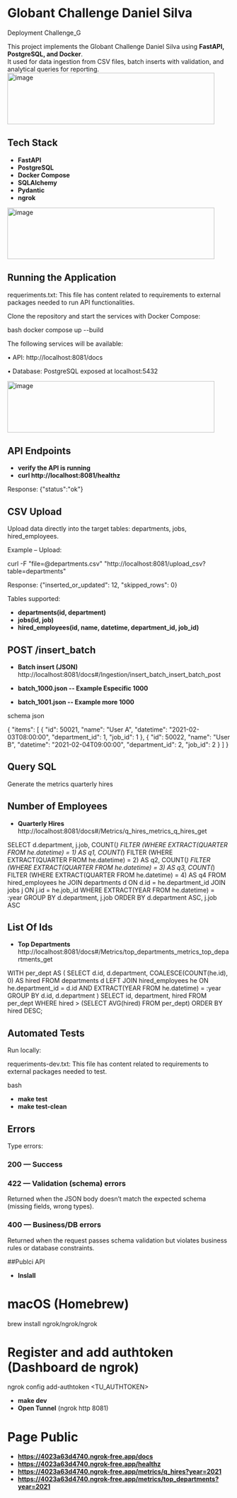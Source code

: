 # Globant Challenge Daniel Silva
Deployment Challenge_G

This project implements the Globant Challenge Daniel Silva using 
**FastAPI, PostgreSQL, and Docker**.  
It used for data ingestion from CSV files, batch inserts with validation, and analytical queries for reporting.  
<img width="468" height="116" alt="image" src="https://github.com/user-attachments/assets/037ae4d8-1d62-45bc-9b17-08be9fb28ce3" />
## Tech Stack

- **FastAPI**
- **PostgreSQL**
- **Docker Compose**
- **SQLAlchemy**
- **Pydantic**
- **ngrok**
  
<img width="468" height="116" alt="image" src="https://github.com/user-attachments/assets/037ae4d8-1d62-45bc-9b17-08be9fb28ce3" />

## Running the Application

requeriments.txt: This file has content related to requirements to external packages needed to run API functionalities.

Clone the repository and start the services with Docker Compose:

bash
docker compose up --build



The following services will be available:

•	API: http://localhost:8081/docs

•	Database: PostgreSQL exposed at localhost:5432

<img width="468" height="116" alt="image" src="https://github.com/user-attachments/assets/037ae4d8-1d62-45bc-9b17-08be9fb28ce3" />

## API Endpoints

- **verify the API is running**
- **curl http://localhost:8081/healthz**

Response:
{"status":"ok"}

## CSV Upload
Upload data directly into the target tables: departments, jobs, hired_employees.

Example – Upload:

curl -F "file=@departments.csv" "http://localhost:8081/upload_csv?table=departments"

Response:
{"inserted_or_updated": 12, "skipped_rows": 0}

Tables supported:
- **departments(id, department)**
-	**jobs(id, job)**
-	**hired_employees(id, name, datetime, department_id, job_id)**
 

## POST /insert_batch

- **Batch insert (JSON)**  
  http://localhost:8081/docs#/Ingestion/insert_batch_insert_batch_post

- **batch_1000.json -- Example Especific 1000**
- **batch_1001.json -- Example more 1000**


schema json

{
  "items": [
    { "id": 50021, "name": "User A", "datetime": "2021-02-03T08:00:00", "department_id": 1, "job_id": 1 },
    { "id": 50022, "name": "User B", "datetime": "2021-02-04T09:00:00", "department_id": 2, "job_id": 2 }
  ]
}



## Query SQL

Generate the metrics quarterly hires

## Number of Employees

- **Quarterly Hires**  
  http://localhost:8081/docs#/Metrics/q_hires_metrics_q_hires_get

SELECT d.department, j.job,
               COUNT(*) FILTER (WHERE EXTRACT(QUARTER FROM he.datetime) = 1) AS q1,
               COUNT(*) FILTER (WHERE EXTRACT(QUARTER FROM he.datetime) = 2) AS q2,
               COUNT(*) FILTER (WHERE EXTRACT(QUARTER FROM he.datetime) = 3) AS q3,
               COUNT(*) FILTER (WHERE EXTRACT(QUARTER FROM he.datetime) = 4) AS q4
        FROM hired_employees he
        JOIN departments d ON d.id = he.department_id
        JOIN jobs j ON j.id = he.job_id
        WHERE EXTRACT(YEAR FROM he.datetime) = :year
        GROUP BY d.department, j.job
        ORDER BY d.department ASC, j.job ASC

## List Of Ids

- **Top Departments**  
  http://localhost:8081/docs#/Metrics/top_departments_metrics_top_departments_get

 WITH per_dept AS (
  SELECT d.id, d.department,
         COALESCE(COUNT(he.id), 0) AS hired
  FROM departments d
  LEFT JOIN hired_employees he
         ON he.department_id = d.id
        AND EXTRACT(YEAR FROM he.datetime) = :year
  GROUP BY d.id, d.department
)
SELECT id, department, hired
FROM per_dept
WHERE hired > (SELECT AVG(hired) FROM per_dept)
ORDER BY hired DESC;

## Automated Tests

Run locally:

requeriments-dev.txt: This file has content related to requirements to external packages needed to test.

bash

- **make test** 
- **make test-clean** 


## Errors

Type errors:

### 200 — Success

### 422 — Validation (schema) errors

Returned when the JSON body doesn’t match the expected schema (missing fields, wrong types).

### 400 — Business/DB errors

Returned when the request passes schema validation but violates business rules or database constraints.


##Publci API

- **Inslall**

# macOS (Homebrew)
brew install ngrok/ngrok/ngrok

# Register and add authtoken (Dashboard de ngrok)
ngrok config add-authtoken <TU_AUTHTOKEN>

- **make dev**
- **Open Tunnel** (ngrok http 8081)

# Page Public

- **https://4023a63d4740.ngrok-free.app/docs**
- **https://4023a63d4740.ngrok-free.app/healthz**
- **https://4023a63d4740.ngrok-free.app/metrics/q_hires?year=2021**
- **https://4023a63d4740.ngrok-free.app/metrics/top_departments?year=2021**














